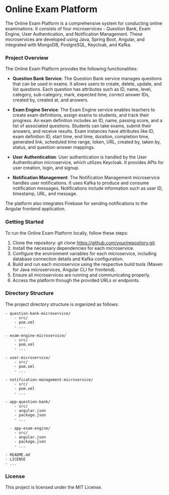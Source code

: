 # Online Exam Platform
The Online Exam Platform is a comprehensive system for conducting online examinations. It consists of four microservices - Question Bank, Exam Engine, User Authentication, and Notification Management. These microservices are developed using Java, Spring Boot, Angular, and integrated with MongoDB, PostgreSQL, Keycloak, and Kafka.

### Project Overview
The Online Exam Platform provides the following functionalities:

* **Question Bank Service**: The Question Bank service manages questions that can be used in exams. It allows users to create, delete, update, and list questions. Each question has attributes such as ID, name, level, category, sub-category, mark, expected time, correct answer IDs, created by, created at, and answers.

* **Exam Engine Service**: The Exam Engine service enables teachers to create exam definitions, assign exams to students, and track their progress. An exam definition includes an ID, name, passing score, and a list of associated questions. Students can take exams, submit their answers, and receive results. Exam instances have attributes like ID, exam definition ID, start time, end time, duration, completion time, generated link, scheduled time range, token, URL, created by, taken by, status, and question-answer mappings.

* **User Authentication**: User authentication is handled by the User Authentication microservice, which utilizes Keycloak. It provides APIs for user creation, login, and signup.

* **Notification Management**: The Notification Management microservice handles user notifications. It uses Kafka to produce and consume notification messages. Notifications include information such as user ID, timestamp, URL, and message.

The platform also integrates Firebase for sending notifications to the Angular frontend application.

### Getting Started
To run the Online Exam Platform locally, follow these steps:

1. Clone the repository: git clone https://github.com/your/repository.git.
2. Install the necessary dependencies for each microservice.
3. Configure the environment variables for each microservice, including database connection details and Kafka configuration.
4. Build and run each microservice using the respective build tools (Maven for Java microservices, Angular CLI for frontend).
5. Ensure all microservices are running and communicating properly.
6. Access the platform through the provided URLs or endpoints.

### Directory Structure
The project directory structure is organized as follows:
```
- question-bank-microservice/
    - src/
    - pom.xml
    - ...
    
- exam-engine-microservice/
    - src/
    - pom.xml
    - ...
    
- user-microservice/
    - src/
    - pom.xml
    - ...
    
- notification-management-microservice/
    - src/
    - pom.xml
    - ...
    
- app-question-bank/
    - src/
    - angular.json
    - package.json
    - ...

  - app-exam-engine/
    - src/
    - angular.json
    - package.json
    - ...  

- README.md
- LICENSE
- ...
```

### License
This project is licensed under the MIT License.

